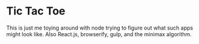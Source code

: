 # Tic Tac Toe

This is just me toying around with node trying to figure out what such apps might look like. Also React.js, browserify, gulp, and the minimax algorithm.

